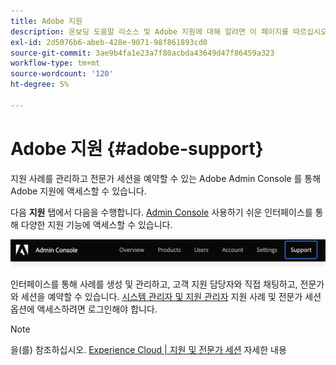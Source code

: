 ```yaml
---
title: Adobe 지원
description: 온보딩 도움말 리소스 및 Adobe 지원에 대해 알려면 이 페이지를 따르십시오.
exl-id: 2d5076b6-abeb-428e-9071-98f861893cd0
source-git-commit: 3ae9b4fa1e23a7f80acbda43649d47f86459a323
workflow-type: tm+mt
source-wordcount: '120'
ht-degree: 5%

---
```


# Adobe 지원 {#adobe-support}

지원 사례를 관리하고 전문가 세션을 예약할 수 있는 Adobe Admin Console 를 통해 Adobe 지원에 액세스할 수 있습니다.

다음 **지원** 탭에서 다음을 수행합니다. [Admin Console](https://adminconsole.adobe.com/) 사용하기 쉬운 인터페이스를 통해 다양한 지원 기능에 액세스할 수 있습니다.

![이미지](/help/onboarding/learn-concepts/assets/support-menu.png)

인터페이스를 통해 사례를 생성 및 관리하고, 고객 지원 담당자와 직접 채팅하고, 전문가와 세션을 예약할 수 있습니다. [시스템 관리자 및 지원 관리자](https://helpx.adobe.com/enterprise/using/admin-roles.ug.html) 지원 사례 및 전문가 세션 옵션에 액세스하려면 로그인해야 합니다.

>[!NOTE]
> 을(를) 참조하십시오. [Experience Cloud | 지원 및 전문가 세션](https://helpx.adobe.com/enterprise/admin-guide.html/enterprise/using/support-for-experience-cloud.ug.html) 자세한 내용
